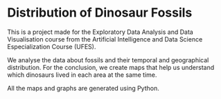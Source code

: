 # Distribution of Dinosaur Fossils

This is a project made for the Exploratory Data Analysis and Data Visualisation course from the Artificial Intelligence and Data Science Especialization Course (UFES).

We analyse the data about fossils and their temporal and geographical distribution. For the conclusion, we create maps that help us understand which dinosaurs lived in each area at the same time.

All the maps and graphs are generated using Python.
